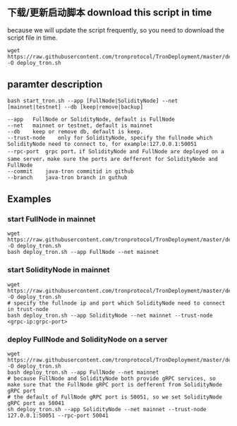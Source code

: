 ## 下载/更新启动脚本 download this script in time

because we will update the script frequently, so you need to download the script file in time.

```shell
wget https://raw.githubusercontent.com/tronprotocol/TronDeployment/master/deploy_tron.sh -O deploy_tron.sh
```

## paramter description

```shell
bash start_tron.sh --app [FullNode|SolidityNode] --net [mainnet|testnet] --db [keep|remove|backup] 

--app	FullNode or SolidityNode, default is FullNode
--net	mainnet or testnet, default is mainnet
--db	keep or remove db, default is keep.
--trust-node	only for SolidityNode, specify the fullnode which SolidityNode need to connect to, for example:127.0.0.1:50051
--rpc-port	grpc port，if SolidityNode and FullNode are deployed on a same server，make sure the ports are defferent for SolidityNode and FullNode
--commit	java-tron commitid in github
--branch	java-tron branch in guthub
```



## Examples

### start FullNode in mainnet

```shell
wget https://raw.githubusercontent.com/tronprotocol/TronDeployment/master/deploy_tron.sh -O deploy_tron.sh
bash deploy_tron.sh --app FullNode --net mainnet
```

### start SolidityNode in mainnet

```shell
wget https://raw.githubusercontent.com/tronprotocol/TronDeployment/master/deploy_tron.sh -O deploy_tron.sh
# specify the fullnode ip and port which SolidityNode need to connect in trust-node
bash deploy_tron.sh --app SolidityNode --net mainnet --trust-node <grpc-ip:grpc-port>
```

### deploy FullNode and SolidityNode on a server

```shell
wget https://raw.githubusercontent.com/tronprotocol/TronDeployment/master/deploy_tron.sh -O deploy_tron.sh
bash deploy_tron.sh --app FullNode --net mainnet
# because FullNode and SolidityNode both provide gRPC services, so make sure that the FullNode gRPC port is defferent from SolidityNode gRPC port
# the default of FullNode gRPC port is 50051, so we set SolidityNode gRPC port as 50041 
sh deploy_tron.sh --app SolidityNode --net mainnet --trust-node 127.0.0.1:50051 --rpc-port 50041
```
